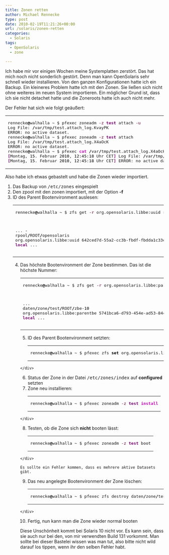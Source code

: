 ```yaml
---
title: Zonen retten
author: Michael Rennecke
type: post
date: 2010-02-19T11:21:26+00:00
url: /solaris/zonen-retten
categories:
  - Solaris
tags:
  - OpenSolaris
  - zone

---
```

Ich habe mir vor einigen Wochen meine Systemplatten zerstört. Das hat mich noch nicht sonderlich gestört. Denn man kann OpenSolaris sehr schnell wieder installieren. Von den ganzen Konfigurationen hatte ich ein Backup. Ein kleineres Problem hatte ich mit den Zonen. Sie ließen sich nicht ohne weiteres im neuen System importieren. Ein möglicher Grund ist, dass ich sie nicht detachet hatte und die Zoneroots hatte ich auch nicht mehr.
   
Der Fehler hat sich wie folgt geäußert:

<div class="wp_syntax">
  <table>
    <tr>
      <td class="code">
        <pre class="bash" style="font-family:monospace;">rennecke<span style="color: #000000; font-weight: bold;">@</span>walhalla ~ $ pfexec zoneadm <span style="color: #660033;">-z</span> <span style="color: #7a0874; font-weight: bold;">test</span> attach <span style="color: #660033;">-u</span>
Log File: <span style="color: #000000; font-weight: bold;">/</span>var<span style="color: #000000; font-weight: bold;">/</span>tmp<span style="color: #000000; font-weight: bold;">/</span>test.attach_log.KvayPK
ERROR: no active dataset.
rennecke<span style="color: #000000; font-weight: bold;">@</span>walhalla ~ $ pfexec zoneadm <span style="color: #660033;">-z</span> <span style="color: #7a0874; font-weight: bold;">test</span> attach
Log File: <span style="color: #000000; font-weight: bold;">/</span>var<span style="color: #000000; font-weight: bold;">/</span>tmp<span style="color: #000000; font-weight: bold;">/</span>test.attach_log.X4aOcK
ERROR: no active dataset.
rennecke<span style="color: #000000; font-weight: bold;">@</span>walhalla ~ $ pfexec <span style="color: #c20cb9; font-weight: bold;">cat</span> <span style="color: #000000; font-weight: bold;">/</span>var<span style="color: #000000; font-weight: bold;">/</span>tmp<span style="color: #000000; font-weight: bold;">/</span>test.attach_log.X4aOcK
<span style="color: #7a0874; font-weight: bold;">&#91;</span>Montag, <span style="color: #000000;">15</span>. Februar <span style="color: #000000;">2010</span>, <span style="color: #000000;">12</span>:<span style="color: #000000;">45</span>:<span style="color: #000000;">18</span> Uhr CET<span style="color: #7a0874; font-weight: bold;">&#93;</span> Log File: <span style="color: #000000; font-weight: bold;">/</span>var<span style="color: #000000; font-weight: bold;">/</span>tmp<span style="color: #000000; font-weight: bold;">/</span>test.attach_log.X4aOcK
<span style="color: #7a0874; font-weight: bold;">&#91;</span>Montag, <span style="color: #000000;">15</span>. Februar <span style="color: #000000;">2010</span>, <span style="color: #000000;">12</span>:<span style="color: #000000;">45</span>:<span style="color: #000000;">18</span> Uhr CET<span style="color: #7a0874; font-weight: bold;">&#93;</span> ERROR: no active dataset.</pre>
      </td>
    </tr>
  </table>
</div>

Also habe ich etwas gebastelt und habe die Zonen wieder importiert.

  1. Das Backup von <tt>/etc/zones</tt> eingespielt
  2. Den zpool mit den zonen importiert, mit der Option **-f**
  3. ID des Parent Bootenvironment auslesen: <div class="wp_syntax">
      <table>
        <tr>
          <td class="code">
            <pre class="bash" style="font-family:monospace;">rennecke<span style="color: #000000; font-weight: bold;">@</span>walhalla ~ $ zfs get <span style="color: #660033;">-r</span> org.opensolaris.libbe:uuid rpool<span style="color: #000000; font-weight: bold;">/</span>ROOT
...                                  -
rpool<span style="color: #000000; font-weight: bold;">/</span>ROOT<span style="color: #000000; font-weight: bold;">/</span>opensolaris          org.opensolaris.libbe:uuid  642ced7d-55a2-cc3b-fbdf-fbdda1c33ebc  <span style="color: #7a0874; font-weight: bold;">local</span>
...</pre>
          </td>
        </tr>
      </table>
    </div>

  4. Das höchste Bootenvironment der Zone bestimmen. Das ist die höchste Nummer: <div class="wp_syntax">
      <table>
        <tr>
          <td class="code">
            <pre class="bash" style="font-family:monospace;">rennecke<span style="color: #000000; font-weight: bold;">@</span>walhalla ~ $ zfs get <span style="color: #660033;">-r</span> org.opensolaris.libbe:parentbe
...
daten<span style="color: #000000; font-weight: bold;">/</span>zone<span style="color: #000000; font-weight: bold;">/</span>test<span style="color: #000000; font-weight: bold;">/</span>ROOT<span style="color: #000000; font-weight: bold;">/</span>zbe-<span style="color: #000000;">10</span>                      org.opensolaris.libbe:parentbe  5741bca6-d793-454e-ad53-84c2cf7c630b  <span style="color: #7a0874; font-weight: bold;">local</span>
...</pre>
          </td>
        </tr>
      </table>
    </div>

  5. ID des Parent Bootenvironment setzten: <div class="wp_syntax">
      <table>
        <tr>
          <td class="code">
            <pre class="bash" style="font-family:monospace;">rennecke<span style="color: #000000; font-weight: bold;">@</span>walhalla ~ $ pfexec zfs <span style="color: #000000; font-weight: bold;">set</span> org.opensolaris.libbe:<span style="color: #007800;">parentbe</span>=642ced7d-55a2-cc3b-fbdf-fbdda1c33ebc daten<span style="color: #000000; font-weight: bold;">/</span>zone<span style="color: #000000; font-weight: bold;">/</span>test<span style="color: #000000; font-weight: bold;">/</span>ROOT<span style="color: #000000; font-weight: bold;">/</span>zbe-<span style="color: #000000;">10</span></pre>
          </td>
        </tr>
      </table>
    </div>

  6. Status der Zone in der Datei <tt>/etc/zones/index</tt> auf **configured** setzten
  7. Zone neu installieren: <div class="wp_syntax">
      <table>
        <tr>
          <td class="code">
            <pre class="bash" style="font-family:monospace;">rennecke<span style="color: #000000; font-weight: bold;">@</span>walhalla ~ $ pfexec zoneadm <span style="color: #660033;">-z</span> <span style="color: #7a0874; font-weight: bold;">test</span> <span style="color: #c20cb9; font-weight: bold;">install</span></pre>
          </td>
        </tr>
      </table>
    </div>

  8. Testen, ob die Zone sich **nicht** booten lässt: <div class="wp_syntax">
      <table>
        <tr>
          <td class="code">
            <pre class="bash" style="font-family:monospace;">rennecke<span style="color: #000000; font-weight: bold;">@</span>walhalla ~ $ pfexec zoneadm <span style="color: #660033;">-z</span> <span style="color: #7a0874; font-weight: bold;">test</span> boot</pre>
          </td>
        </tr>
      </table>
    </div>
    
    Es sollte ein Fehler kommen, dass es mehrere aktive Datasets gibt.

  9. Das neu angelegte Bootenvironment der Zone löschen: <div class="wp_syntax">
      <table>
        <tr>
          <td class="code">
            <pre class="bash" style="font-family:monospace;">rennecke<span style="color: #000000; font-weight: bold;">@</span>walhalla ~ $ pfexec zfs destroy daten<span style="color: #000000; font-weight: bold;">/</span>zone<span style="color: #000000; font-weight: bold;">/</span>test<span style="color: #000000; font-weight: bold;">/</span>ROOT<span style="color: #000000; font-weight: bold;">/</span>zbe-<span style="color: #000000;">11</span></pre>
          </td>
        </tr>
      </table>
    </div>

 10. Fertig, nun kann man die Zone wieder normal booten

Diese Unschönheit kommt bei Solaris 10 nicht vor. Es kann sein, dass sie auch nur bei den, von mir verwendten Build 131 vorkommt. Man sollte bei dieser Bastelei wissen was man tut, also bitte nicht wild darauf los tippen, wenn ihr den selben Fehler habt.